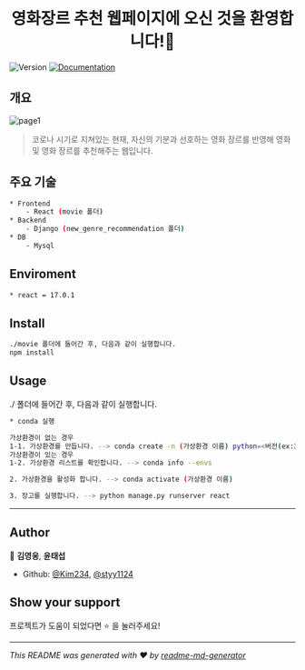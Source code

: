 <h1 align="center">영화장르 추천 웹페이지에 오신 것을 환영합니다!👋</h1>
<p>
  <img alt="Version" src="https://img.shields.io/badge/version-1.0.0-blue.svg?cacheSeconds=2592000" />
  <a href=" " target="_blank">
    <img alt="Documentation" src="https://img.shields.io/badge/documentation-yes-brightgreen.svg" />
  </a>
</p>



## 개요
![page1](https://user-images.githubusercontent.com/28242121/123937509-370e2c00-d9d1-11eb-8f59-a532963e6be4.png)

> 코로나 시기로 지쳐있는 현재, 자신의 기분과 선호하는 영화 장르를 반영해 영화 및 영화 장르를 추천해주는 웹입니다.



## 주요 기술 
```sh
* Frontend
    - React (movie 폴더)
* Backend
    - Django (new_genre_recommendation 폴더)
* DB
    - Mysql
```


## Enviroment
```sh
* react = 17.0.1
```


## Install

```sh
./movie 폴더에 들어간 후, 다음과 같이 실행합니다.
npm install
```

## Usage 

./ 폴더에 들어간 후, 다음과 같이 실행합니다. 

```sh
* conda 실행

가상환경이 없는 경우
1-1. 가상환경를 만듭니다. --> conda create -n (가상환경 이름) python=<버전(ex:3.5이나 3.7 등)>
가상환경이 있는 경우
1-2. 가상환경 리스트를 확인합니다. --> conda info --envs

2. 가상환경을 활성화 합니다. --> conda activate (가상환경 이름)

3. 장고를 실행합니다. --> python manage.py runserver react

```
---------------------------------
## Author

👤 **김영웅**, **윤태섭**

* Github: [@Kim234](https://github.com/Kim234), [@styy1124](https://github.com/styy1124)


## Show your support

프로젝트가 도움이 되었다면 ⭐️ 을 눌러주세요!

***
_This README was generated with ❤️ by [readme-md-generator](https://github.com/kefranabg/readme-md-generator)_
